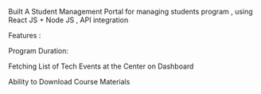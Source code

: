 Built A Student Management Portal for managing students program , using React JS + Node JS , API integration

Features :

Program Duration:

Fetching List of Tech Events at the Center on Dashboard

Ability to Download Course Materials

